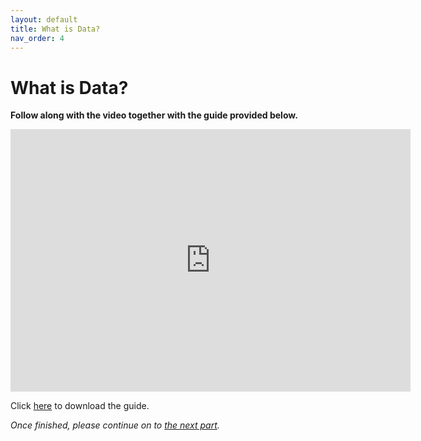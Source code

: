```yaml
---
layout: default
title: What is Data?
nav_order: 4
---
```


# What is Data?
**Follow along with the video together with the guide provided below.**

<iframe height="420" width="640" allowfullscreen frameborder=0 src="https://echo360.ca/media/2f42a7e1-3065-4701-bfb4-242b0963804a/public?autoplay=false&automute=false"></iframe>

Click [here](https://github.com/scds/building-feminist-data/raw/main/assets/docs/Sinders_Workshop_Video_2.docx) to download the guide.

*Once finished, please continue on to [the next part](part-3).*
